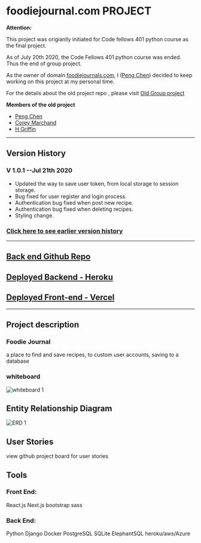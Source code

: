 # foodiejournal.com PROJECT

**Attention:**

This project was origianlly initiated for Code fellows 401 python course as the final project.

As of July 20th 2020, the Code Fellows 401 python course was ended. Thus the end of group project.

As the owner of domain [foodiejournals.com](https://foodiejournals.com), I ([Peng Chen](https://github.com/PengChen11)) decided to keep working on this project at my personal time.

For the details about the old project repo , please visit [Old Group project](https://github.com/smart-not-hard)

**Members of the old project**

- [Peng Chen](https://github.com/PengChen11)
- [Corey Marchand](https://github.com/corey-marchand)
- [H Griffin](https://github.com/h-griffin)

___

## Version History

### V 1.0.1  --Jul 21th 2020

- Updated the way to save user token, from local storage to session storage.
- Bug fixed for user register and login process.
- Authentication bug fixed when post new recipe.
- Authentication bug fixed when deleting recipes.
- Styling change.

### [Click here to see earlier version history](info/versions.md)

___

## [Back end Github Repo](https://github.com/PengChen11/foodie-journals-back)

## [Deployed Backend - Heroku](https://foodie-journals.herokuapp.com/)

## [Deployed Front-end - Vercel](https://foodiejournals.com)

___

## Project description

### Foodie Journal

a place to find and save recipes, to custom user accounts, saving to a database

### whiteboard

![whiteboard 1](assets/WB1.png)

## Entity Relationship Diagram

![ERD 1](assets/ERD1.png)

## User Stories

view github project board for user stories

## Tools

### Front End:

React.js
Next.js
bootstrap
sass

### Back End:

Python
Django
Docker
PostgreSQL
SQLite
ElephantSQL
heroku/aws/Azure